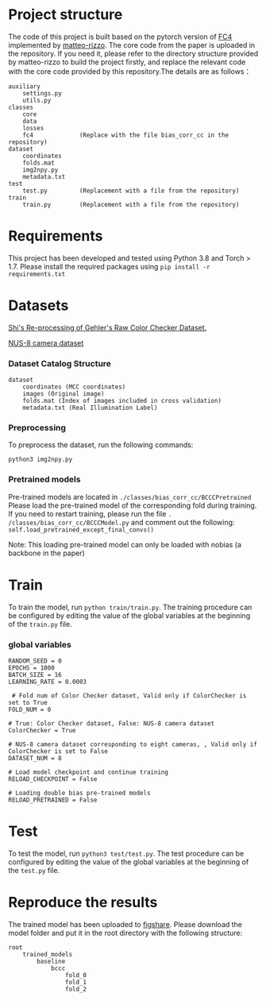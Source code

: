 # Project structure
The code of this project is built based on the pytorch version of [FC4](https://github.com/yuanming-hu/fc4) implemented by [matteo-rizzo](https://github.com/matteo-rizzo/fc4-pytorch). The core code from the paper is uploaded in the repository. If you need it, please refer to the directory structure provided by matteo-rizzo to build the project firstly, and replace the relevant code with the core code provided by this repository.The details are as follows：
```commandline
auxiliary
    settings.py
    utils.py
classes
    core
    data
    losses
    fc4             (Replace with the file bias_corr_cc in the repository)
dataset
    coordinates
    folds.mat
    img2npy.py
    metadata.txt
test
    test.py         (Replacement with a file from the repository)
train
    train.py        (Replacement with a file from the repository)
```
# Requirements
This project has been developed and tested using Python 3.8 and Torch > 1.7. Please install the required packages using ```pip install -r requirements.txt```


# Datasets

[Shi's Re-processing of Gehler's Raw Color Checker Dataset.](https://www2.cs.sfu.ca/~colour/data/shi_gehler/)

[NUS-8 camera dataset](https://cvil.eecs.yorku.ca/projects/public_html/illuminant/illuminant.html)

### Dataset Catalog Structure
```commandline
dataset
    coordinates (MCC coordinates)
    images (Original image)
    folds.mat (Index of images included in cross validation)
    metadata.txt (Real Illumination Label)
```

### Preprocessing
To preprocess the dataset, run the following commands:
```commandline
python3 img2npy.py
```

### Pretrained models
Pre-trained models are located in ```./classes/bias_corr_cc/BCCCPretrained```
Please load the pre-trained model of the corresponding fold during training.
If you need to restart training, please run the file ```. /classes/bias_corr_cc/BCCCModel.py``` and comment out the following:
```self.load_pretrained_except_final_convs()```

Note: This loading pre-trained model can only be loaded with nobias (a backbone in the paper)
# Train
To train the model, run ```python train/train.py```. The training procedure can be configured by editing the value of the global variables at the beginning of the ```train.py``` file.
### global variables
```commandline
RANDOM_SEED = 0
EPOCHS = 1000
BATCH_SIZE = 16
LEARNING_RATE = 0.0003

 # Fold num of Color Checker dataset, Valid only if ColorChecker is set to True
FOLD_NUM = 0 

# True: Color Checker dataset, False: NUS-8 camera dataset
ColorChecker = True

# NUS-8 camera dataset corresponding to eight cameras, , Valid only if ColorChecker is set to False
DATASET_NUM = 8

# Load model checkpoint and continue training
RELOAD_CHECKPOINT = False

# Loading double bias pre-trained models
RELOAD_PRETRAINED = False
```

# Test
To test the model, run ```python3 test/test.py```. The test procedure can be configured by editing the value of the global variables at the beginning of the ```test.py``` file.

# Reproduce the results
The trained model has been uploaded to [figshare](https://doi.org/10.6084/m9.figshare.25574817). Please download the model folder and put it in the root directory with the following structure:
```commandline
root
    trained_models
        baseline
            bccc
                fold_0
                fold_1
                fold_2
```
